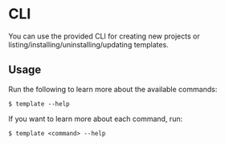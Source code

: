 
# CLI

You can use the provided CLI for creating new projects or listing/installing/uninstalling/updating templates.

## Usage

Run the following to learn more about the available commands:

```shell
$ template --help
```

If you want to learn more about each command, run:

```shell
$ template <command> --help
```
